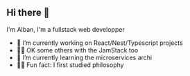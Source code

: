 ## Hi there 👋
I'm Alban, I'm a fullstack web developper

- 🔭 I’m currently working on React/Nest/Typescript projects
- 🧑‍🚀 OK some others with the JamStack too
- 🌱 I’m currently learning the microservices archi
- 🧙‍♂ Fun fact: I first studied philosophy
  
<!--
**albanblanchard/albanblanchard** is a ✨ _special_ ✨ repository because its `README.md` (this file) appears on your GitHub profile.

Here are some ideas to get you started:

- 🔭 I’m currently working on ...
- 🌱 I’m currently learning ...
- 👯 I’m looking to collaborate on ...
- 🤔 I’m looking for help with ...
- 💬 Ask me about ...
- 📫 How to reach me: ...
- 😄 Pronouns: ...
- ⚡ Fun fact: ...
-->
